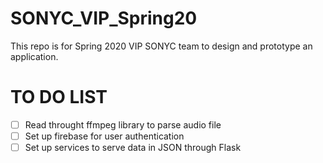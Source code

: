 # SONYC_VIP_Spring20

This repo is for Spring 2020 VIP SONYC team to design and prototype an application. 

# TO DO LIST
- [ ] Read throught ffmpeg library to parse audio file
- [ ] Set up firebase for user authentication
- [ ] Set up services to serve data in JSON through Flask
